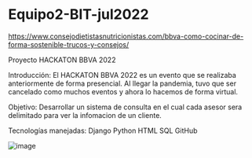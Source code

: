 # Equipo2-BIT-jul2022

https://www.consejodietistasnutricionistas.com/bbva-como-cocinar-de-forma-sostenible-trucos-y-consejos/

Proyecto HACKATON BBVA 2022

Introducción:
El HACKATON BBVA 2022 es un evento que se realizaba anteriormente de forma presencial. Al llegar la pandemia, tuvo que ser cancelado como muchos eventos y ahora lo hacemos de forma virtual.

Objetivo:
Desarrollar un sistema de consulta en el cual cada asesor sera delimitado para ver la infomacion de un cliente.

Tecnologías manejadas:
Django
Python
HTML
SQL
GitHub

![image](https://user-images.githubusercontent.com/98204095/179034353-dbc69575-faca-4e19-bc5c-0cd63556801e.png)





